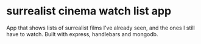 # surrealist cinema watch list app

App that shows lists of surrealist films I've already seen, and the ones I still have to watch.
Built with express, handlebars and mongodb.
